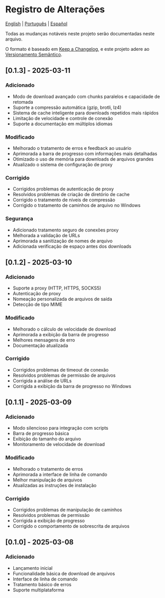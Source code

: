 # Registro de Alterações

[English](../CHANGELOG.md) | [Português](CHANGELOG.pt-BR.md) | [Español](CHANGELOG.es.md)

Todas as mudanças notáveis neste projeto serão documentadas neste arquivo.

O formato é baseado em [Keep a Changelog](https://keepachangelog.com/pt-BR/1.0.0/),
e este projeto adere ao [Versionamento Semântico](https://semver.org/lang/pt-BR/).

## [0.1.3] - 2025-03-11

### Adicionado
- Modo de download avançado com chunks paralelos e capacidade de retomada
- Suporte a compressão automática (gzip, brotli, lz4)
- Sistema de cache inteligente para downloads repetidos mais rápidos
- Limitação de velocidade e controle de conexão
- Suporte a documentação em múltiplos idiomas

### Modificado
- Melhorado o tratamento de erros e feedback ao usuário
- Aprimorada a barra de progresso com informações mais detalhadas
- Otimizado o uso de memória para downloads de arquivos grandes
- Atualizado o sistema de configuração de proxy

### Corrigido
- Corrigidos problemas de autenticação de proxy
- Resolvidos problemas de criação de diretório de cache
- Corrigido o tratamento de níveis de compressão
- Corrigido o tratamento de caminhos de arquivo no Windows

### Segurança
- Adicionado tratamento seguro de conexões proxy
- Melhorada a validação de URLs
- Aprimorada a sanitização de nomes de arquivo
- Adicionada verificação de espaço antes dos downloads

## [0.1.2] - 2025-03-10

### Adicionado
- Suporte a proxy (HTTP, HTTPS, SOCKS5)
- Autenticação de proxy
- Nomeação personalizada de arquivos de saída
- Detecção de tipo MIME

### Modificado
- Melhorado o cálculo de velocidade de download
- Aprimorada a exibição da barra de progresso
- Melhores mensagens de erro
- Documentação atualizada

### Corrigido
- Corrigidos problemas de timeout de conexão
- Resolvidos problemas de permissão de arquivos
- Corrigida a análise de URLs
- Corrigida a exibição da barra de progresso no Windows

## [0.1.1] - 2025-03-09

### Adicionado
- Modo silencioso para integração com scripts
- Barra de progresso básica
- Exibição do tamanho do arquivo
- Monitoramento de velocidade de download

### Modificado
- Melhorado o tratamento de erros
- Aprimorada a interface de linha de comando
- Melhor manipulação de arquivos
- Atualizadas as instruções de instalação

### Corrigido
- Corrigidos problemas de manipulação de caminhos
- Resolvidos problemas de permissão
- Corrigida a exibição de progresso
- Corrigido o comportamento de sobrescrita de arquivos

## [0.1.0] - 2025-03-08

### Adicionado
- Lançamento inicial
- Funcionalidade básica de download de arquivos
- Interface de linha de comando
- Tratamento básico de erros
- Suporte multiplataforma 